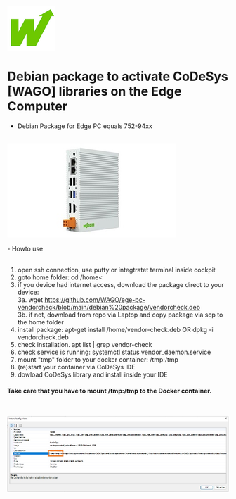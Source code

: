 <p align="left">
<img src="images/wago.png"
     alt="wago logo"
     title="wago logo"/>

# Debian package to activate CoDeSys [WAGO] libraries on the Edge Computer
- Debian Package for Edge PC equals 752-94xx<br><br>

</p>
<p align="left">
<img src="images/Edge-PC.jpg"
     alt="Edge-PC"
     title="Edge-PC"/>
</p>
- Howto use<br><br>

1.  open ssh connection, use putty or integtratet terminal inside cockpit<br>
2.  goto home folder: cd /home<<br>
3.  if you device had internet access, download the package direct to your device:<br>
3a. wget https://github.com/WAGO/ege-pc-vendorcheck/blob/main/debian%20package/vendorcheck.deb<br>
3b. if not, download from repo via Laptop and copy package via scp to the home folder<br>
4.  install package: apt-get install /home/vendor-check.deb  OR  dpkg -i vendorcheck.deb<br>
5.  check installation. apt list | grep vendor-check<br>
6.  check service is running: systemctl status vendor_daemon.service<br>
7.  mount "tmp" folder to your docker container: /tmp:/tmp<br>
8.  (re)start your container via CoDeSys IDE<br>
9. dowload CoDeSys library and install inside your IDE<br>

<H4>Take care that you have to mount /tmp:/tmp to the Docker container.</H4>
<br>
</p>
<p align="left">
<img src="images/CAA.jpg"
     alt="CAA"
     title="CAA"/>
</p>

